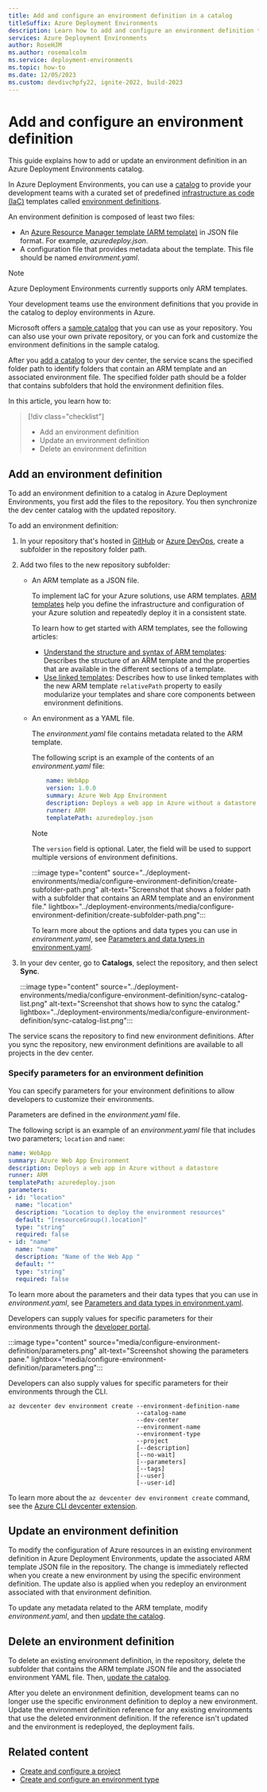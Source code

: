 ```yaml
---
title: Add and configure an environment definition in a catalog
titleSuffix: Azure Deployment Environments
description: Learn how to add and configure an environment definition to use in your Azure Deployment Environments projects.
services: Azure Deployment Environments
author: RoseHJM
ms.author: rosemalcolm
ms.service: deployment-environments
ms.topic: how-to
ms.date: 12/05/2023
ms.custom: devdivchpfy22, ignite-2022, build-2023
---
```


# Add and configure an environment definition

This guide explains how to add or update an environment definition in an Azure Deployment Environments catalog.

In Azure Deployment Environments, you can use a [catalog](concept-environments-key-concepts.md#catalogs) to provide your development teams with a curated set of predefined [infrastructure as code (IaC)](/devops/deliver/what-is-infrastructure-as-code) templates called [environment definitions](concept-environments-key-concepts.md#environment-definitions).

An environment definition is composed of least two files:

- An [Azure Resource Manager template (ARM template)](../azure-resource-manager/templates/overview.md) in JSON file format. For example, *azuredeploy.json*.
- A configuration file that provides metadata about the template. This file should be named *environment.yaml*.

>[!NOTE]
> Azure Deployment Environments currently supports only ARM templates.

Your development teams use the environment definitions that you provide in the catalog to deploy environments in Azure.

Microsoft offers a [sample catalog](https://aka.ms/deployment-environments/SampleCatalog) that you can use as your repository. You can also use your own private repository, or you can fork and customize the environment definitions in the sample catalog.

After you [add a catalog](how-to-configure-catalog.md) to your dev center, the service scans the specified folder path to identify folders that contain an ARM template and an associated environment file. The specified folder path should be a folder that contains subfolders that hold the environment definition files.

In this article, you learn how to:

> [!div class="checklist"]
>
> - Add an environment definition
> - Update an environment definition
> - Delete an environment definition

<a name="add-a-new-environment-definition"></a>

## Add an environment definition

To add an environment definition to a catalog in Azure Deployment Environments, you first add the files to the repository. You then synchronize the dev center catalog with the updated repository.

To add an environment definition:

1. In your repository that's hosted in [GitHub](https://github.com) or [Azure DevOps](https://dev.azure.com), create a subfolder in the repository folder path.

1. Add two files to the new repository subfolder:

   - An ARM template as a JSON file.

      To implement IaC for your Azure solutions, use ARM templates. [ARM templates](../azure-resource-manager/templates/overview.md) help you define the infrastructure and configuration of your Azure solution and repeatedly deploy it in a consistent state.

      To learn how to get started with ARM templates, see the following articles:

      - [Understand the structure and syntax of ARM templates](../azure-resource-manager/templates/syntax.md): Describes the structure of an ARM template and the properties that are available in the different sections of a template.
      - [Use linked templates](../azure-resource-manager/templates/linked-templates.md?tabs=azure-powershell#use-relative-path-for-linked-templates): Describes how to use linked templates with the new ARM template `relativePath` property to easily modularize your templates and share core components between environment definitions.

   - An environment as a YAML file.

      The *environment.yaml* file contains metadata related to the ARM template.

       The following script is an example of the contents of an *environment.yaml* file:

       ```yaml
           name: WebApp
           version: 1.0.0
           summary: Azure Web App Environment
           description: Deploys a web app in Azure without a datastore
           runner: ARM
           templatePath: azuredeploy.json
        ```  
  
       > [!NOTE]
       > The `version` field is optional. Later, the field will be used to support multiple versions of environment definitions.

      :::image type="content" source="../deployment-environments/media/configure-environment-definition/create-subfolder-path.png" alt-text="Screenshot that shows a folder path with a subfolder that contains an ARM template and an environment file." lightbox="../deployment-environments/media/configure-environment-definition/create-subfolder-path.png":::

      To learn more about the options and data types you can use in *environment.yaml*, see [Parameters and data types in environment.yaml](concept-environment-yaml.md#what-is-environmentyaml).

1. In your dev center, go to **Catalogs**, select the repository, and then select **Sync**.

    :::image type="content" source="../deployment-environments/media/configure-environment-definition/sync-catalog-list.png" alt-text="Screenshot that shows how to sync the catalog." lightbox="../deployment-environments/media/configure-environment-definition/sync-catalog-list.png":::

The service scans the repository to find new environment definitions. After you sync the repository, new environment definitions are available to all projects in the dev center.

### Specify parameters for an environment definition

You can specify parameters for your environment definitions to allow developers to customize their environments. 

Parameters are defined in the *environment.yaml* file. 

The following script is an example of an *environment.yaml* file that includes two parameters; `location` and `name`: 

```YAML
name: WebApp
summary: Azure Web App Environment
description: Deploys a web app in Azure without a datastore
runner: ARM
templatePath: azuredeploy.json
parameters:
- id: "location"
  name: "location"
  description: "Location to deploy the environment resources"
  default: "[resourceGroup().location]"
  type: "string"
  required: false
- id: "name"
  name: "name"
  description: "Name of the Web App "
  default: ""
  type: "string"
  required: false
```

To learn more about the parameters and their data types that you can use in *environment.yaml*, see [Parameters and data types in environment.yaml](concept-environment-yaml.md#parameters-in-environmentyaml).

Developers can supply values for specific parameters for their environments through the [developer portal](https://devportal.microsoft.com).

:::image type="content" source="media/configure-environment-definition/parameters.png" alt-text="Screenshot showing the parameters pane." lightbox="media/configure-environment-definition/parameters.png":::

Developers can also supply values for specific parameters for their environments through the CLI.

```azurecli
az devcenter dev environment create --environment-definition-name
                                    --catalog-name
                                    --dev-center
                                    --environment-name
                                    --environment-type
                                    --project
                                    [--description]
                                    [--no-wait]
                                    [--parameters]
                                    [--tags]
                                    [--user]
                                    [--user-id]
```

To learn more about the `az devcenter dev environment create` command, see the [Azure CLI devcenter extension](/cli/azure/devcenter/dev/environment).

## Update an environment definition

To modify the configuration of Azure resources in an existing environment definition in Azure Deployment Environments, update the associated ARM template JSON file in the repository. The change is immediately reflected when you create a new environment by using the specific environment definition. The update also is applied when you redeploy an environment associated with that environment definition.

To update any metadata related to the ARM template, modify *environment.yaml*, and then [update the catalog](how-to-configure-catalog.md#update-a-catalog).

## Delete an environment definition

To delete an existing environment definition, in the repository, delete the subfolder that contains the ARM template JSON file and the associated environment YAML file. Then, [update the catalog](how-to-configure-catalog.md#update-a-catalog).

After you delete an environment definition, development teams can no longer use the specific environment definition to deploy a new environment. Update the environment definition reference for any existing environments that use the deleted environment definition. If the reference isn't updated and the environment is redeployed, the deployment fails.

## Related content

- [Create and configure a project](./quickstart-create-and-configure-projects.md)
- [Create and configure an environment type](quickstart-create-access-environments.md)
